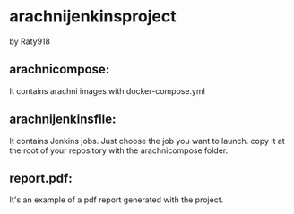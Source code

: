 # arachnijenkinsproject
by Raty918


## arachnicompose: 
It contains arachni images with docker-compose.yml

## arachnijenkinsfile:
It contains Jenkins jobs. Just choose the job you want to launch. copy it at the root of your repository with the   arachnicompose folder.

## report.pdf: 
It's an example of a pdf report generated with the project.
